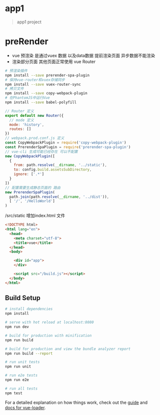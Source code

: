 # app1

> app1 project

# preRender

* vue 预渲染 是通过vuex 数据 以及data数据 提前渲染页面 异步数据不能渲染
* 渲染部分页面 其他页面正常使用 vue Router

``` sh
# 预渲染插件
npm install --save prerender-spa-plugin
# 保持vue-router和vuex存储同步
npm install --save vuex-router-sync
# 拷贝文件
npm install --save copy-webpack-plugin
# 在PhantomJS中运行Vue
npm install --save babel-polyfill
```
``` js
// Router 定义
export default new Router({
  // mode 定义
  mode: 'history',
  routes: []
})
// webpack.prod.conf.js 定义
const CopyWebpackPlugin = require('copy-webpack-plugin')
const PrerenderSpaPlugin = require('prerender-spa-plugin')
// vue-cli 生成可能已经存在 可以不配置
new CopyWebpackPlugin([
  {
    from: path.resolve(__dirname, '../static'),
    to: config.build.assetsSubDirectory,
    ignore: ['.*']
  }
])
// 配置需要生成静态页面的 路由
new PrerenderSpaPlugin(
  path.join(path.resolve(__dirname, '../dist')),
  [ '/', '/HelloWorld']
)
```

/src/static 增加index.html 文件
``` html
<!DOCTYPE html>
<html lang="en">
  <head>
    <meta charset="utf-8">
    <title>vue</title>
  </head>
  <body>

    <div id="app">
    </div>

    <script src="/build.js"></script>
  </body>
</html>
```

## Build Setup

``` bash
# install dependencies
npm install

# serve with hot reload at localhost:8080
npm run dev

# build for production with minification
npm run build

# build for production and view the bundle analyzer report
npm run build --report

# run unit tests
npm run unit

# run e2e tests
npm run e2e

# run all tests
npm test
```

For a detailed explanation on how things work, check out the [guide](http://vuejs-templates.github.io/webpack/) and [docs for vue-loader](http://vuejs.github.io/vue-loader).
